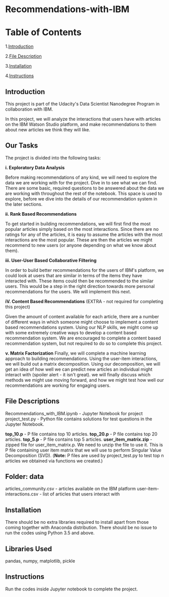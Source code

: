 # Recommendations-with-IBM
# Table of Contents
1.[Introduction](https://github.com/aparna-git-swe/Disaster_Response_Project#introduction)

2.[File Description](https://github.com/aparna-git-swe/Disaster_Response_Project#file-description)

3.[Installation](https://github.com/aparna-git-swe/Disaster_Response_Project#Installation)

4.[Instructions](https://github.com/aparna-git-swe/Disaster_Response_Project#Instructions)

## Introduction
This project is part of the Udacity's Data Scientist Nanodegree Program in collaboration with IBM.

In this project, we will analyze the interactions that users have with articles on the IBM Watson Studio platform, and make recommendations to them about new articles we think they will like.

## Our Tasks
The project is divided into the following tasks:

**i. Exploratory Data Analysis**

Before making recommendations of any kind, we will need to explore the data we are working with for the project. Dive in to see what we can find. There are some basic, required questions to be answered about the data we are working with throughout the rest of the notebook. This space is used to explore, before we dive into the details of our recommendation system in the later sections.

**ii. Rank Based Recommendations**

To get started in building recommendations, we will first find the most popular articles simply based on the most interactions. Since there are no ratings for any of the articles, it is easy to assume the articles with the most interactions are the most popular. These are then the articles we might recommend to new users (or anyone depending on what we know about them).

**iii. User-User Based Collaborative Filtering**

In order to build better recommendations for the users of IBM's platform, we could look at users that are similar in terms of the items they have interacted with. These items could then be recommended to the similar users. This would be a step in the right direction towards more personal recommendations for the users. We will implement this next.

**iV. Content Based Recommendations** (EXTRA - not required for completing this project)

Given the amount of content available for each article, there are a number of different ways in which someone might choose to implement a content based recommendations system. Using our NLP skills, we might come up with some extremely creative ways to develop a content based recommendation system. We are encouraged to complete a content based recommendation system, but not required to do so to complete this project.

**v. Matrix Factorization**
Finally, we will complete a machine learning approach to building recommendations. Using the user-item interactions, we will build out a matrix decomposition. Using our decomposition, we will get an idea of how well we can predict new articles an individual might interact with (spoiler alert - it isn't great). we will finally discuss which methods we might use moving forward, and how we might test how well our recommendations are working for engaging users.

## File Descriptions
Recommendations_with_IBM.ipynb - Jupyter Notebook for project
project_test.py - Python file contains solutions for test questions in the Jupyter Notebook.

**top_10.p** - P file contains top 10 articles.
**top_20.p** - P file contains top 20 articles.
**top_5.p** - P file contains top 5 articles.
**user_item_matrix.zip** - zipped file for user_item_matrix.p. We need to unzip the file to use it. This is P file containing user item matrix that we will use to perform Singular Value Decomposition (SVD).
(**Note:** P files are used by project_test.py to test top n articles we obtained via functions we created.)

## Folder: data
articles_community.csv - articles available on the IBM platform
user-item-interactions.csv - list of articles that users interact with

## Installation
There should be no extra libraries required to install apart from those coming together with Anaconda distribution. There should be no issue to run the codes using Python 3.5 and above.

## Libraries Used
pandas, numpy, matplotlib, pickle

## Instructions
Run the codes inside Jupyter notebook to complete the project.
